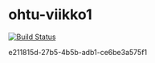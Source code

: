 # ohtu-viikko1

[![Build Status](https://travis-ci.org/jiial/ohtu-viikko1.svg?branch=master)](https://travis-ci.org/jiial/ohtu-viikko1)

e211815d-27b5-4b5b-adb1-ce6be3a575f1
